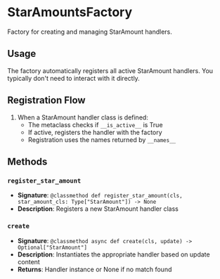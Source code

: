 # StarAmountsFactory

Factory for creating and managing StarAmount handlers.

## Usage

The factory automatically registers all active StarAmount handlers. 
You typically don't need to interact with it directly.

## Registration Flow

1. When a StarAmount handler class is defined:
   - The metaclass checks if `__is_active__` is True
   - If active, registers the handler with the factory
   - Registration uses the names returned by `__names__`

## Methods

### `register_star_amount`
- **Signature**: `@classmethod def register_star_amount(cls, star_amount_cls: Type["StarAmount"]) -> None`
- **Description**: Registers a new StarAmount handler class

### `create`
- **Signature**: `@classmethod async def create(cls, update) -> Optional["StarAmount"]`
- **Description**: Instantiates the appropriate handler based on update content
- **Returns**: Handler instance or None if no match found
